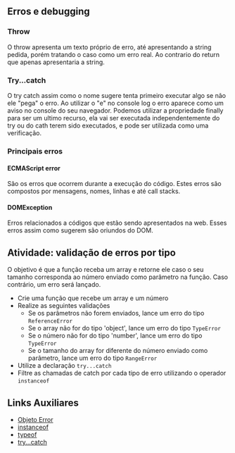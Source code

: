 ## Erros e debugging

### Throw

O throw apresenta um texto próprio de erro, até apresentando a string pedida, porém tratando o caso como um erro real. Ao contrario do return que apenas apresentaria a string.

### Try...catch

O try catch assim como o nome sugere tenta primeiro executar algo se não ele "pega" o erro.
Ao utilizar o "e" no console log o erro aparece como um aviso no console do seu navegador.
Podemos utilizar a propriedade finally para ser um ultimo recurso, ela vai ser executada independentemente do try ou do cath terem sido executados, e pode ser utilizada como uma verificação.

### Principais erros

#### ECMAScript error

São os erros que ocorrem durante a execução do código.
Estes erros são compostos por mensagens, nomes, linhas e até call stacks.

#### DOMException

Erros relacionados a códigos que estão sendo apresentados na web.
Esses erros assim como sugerem são oriundos do DOM.

## Atividade: validação de erros por tipo

O objetivo é que a função receba um array e retorne ele caso o seu tamanho corresponda ao número enviado como parâmetro na função. Caso contrário, um erro será lançado.

- Crie uma função que recebe um array e um número
- Realize as seguintes validações
  - Se os parâmetros não forem enviados, lance um erro do tipo `ReferenceError`
  - Se o array não for do tipo 'object', lance um erro do tipo `TypeError`
  - Se o número não for do tipo 'number', lance um erro do tipo `TypeError`
  - Se o tamanho do array for diferente do número enviado como parâmetro, lance um erro do tipo `RangeError`
- Utilize a declaração `try...catch`
- Filtre as chamadas de catch por cada tipo de erro utilizando o operador `instanceof`

## Links Auxiliares

- [Objeto Error](https://developer.mozilla.org/pt-BR/docs/Web/JavaScript/Reference/Global_Objects/Error)
- [instanceof](https://developer.mozilla.org/pt-BR/docs/Web/JavaScript/Reference/Operators/instanceof)
- [typeof](https://developer.mozilla.org/pt-BR/docs/Web/JavaScript/Reference/Operators/typeof)
- [try...catch](https://developer.mozilla.org/pt-BR/docs/Web/JavaScript/Reference/Statements/try...catch)
